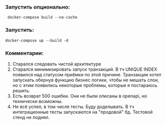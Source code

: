 ### Запустить опционально:
```
 docker-compose build --no-cache
```
### Запустить: 
```
docker-compose up --build -d 
```

### Комментарии:
1. Старался следовать чистой архитектуре
2. Старался минимизировать запуск транзакций. В тч UNIQUE INDEX появился над статусом приёмки по этой причине. Транзакции хотел запускать обернув функцию бизнес логики, чтобы не мешать слои, но с этим появились некоторые проблемы, которые я постараюсь решить.
3. Есть возврат 500 ошибки. Они не были описаны в openapi, но технически возможны.
4. Не всё успел, в том числе тесты. Буду доделывать. В тч интеграционные тесты запускаются на "продовой" бд. Тестовой стенд не поднял.
